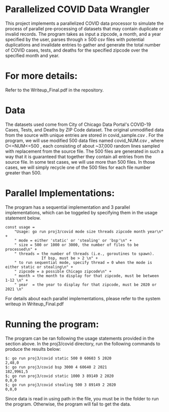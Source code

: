 # Parallelized COVID Data Wrangler

This project implements a parallelized COVID data processor to simulate the process of parallel pre-processing of datasets that may contain duplicate or invalid records.
The program takes as input a zipcode, a month, and a year specified by the user, parses through ≥ 500 csv files with potential duplications and invalidate entries to gather and generate the total number of COVID cases, tests, and deaths for the specified zipcode over the specified month and year.

# For more details:

Refer to the Writeup_Final.pdf in the repository.

# Data

The datasets used come from City of Chicago Data Portal's COVID-19 Cases, Tests, and Deaths by ZIP Code dataset. 
The original unmodified data from the source with unique entries are stored in covid_sample.csv .
For the program, we will use modified 500 data files named covid_NUM.csv , where O<=NUM<=500 , each consisting of about ~37,000 random lines sampled with replacement from the source file. The 500 files are generated in such a way that it is guaranteed that
together they contain all entries from the source file. 
In some test cases, we will use more than 500 files. In those cases, we will simply recycle one of the 500 files for each file number greater than 500.

# Parallel Implementations:
The program has a sequential implementation and 3 parallel implementations, which can be toggeled by specifying them in the usage statement below.
```
const usage =
    "Usage: go run proj3/covid mode size threads zipcode month year\n" +
    " mode = either 'static' or 'stealing' or 'bsp'\n" +
    " size = 500 or 1000 or 3000, the number of files to be processed\n" +
    " threads = the number of threads (i.e., goroutines to spawn).
                If bsp, must be > 2 \n" +
    " to run sequential mode, specify thread = 0 when the mode is either static or stealing\n" +
    " zipcode = a possible Chicago zipcode\n" +
    " month = the month to display for that zipcode, must be between 1-12 \n" +
    " year  = the year to display for that zipcode, must be 2020 or 2021 \n"
```

For details about each parallel implementations, please refer to the system writeup in Writeup_Final.pdf

# Running the program:
The program can be ran following the usage statements provided in the section above. In the proj3/covid directory, run the following commands to produce the results below:

```
$: go run proj3/covid static 500 0 60603 5 2020
2,48,0
$: go run proj3/covid bsp 3000 4 60640 2 2021
182,9961,5
$; go run proj3/covid static 1000 3 89149 2 2020
0,0,0
$; go run proj3/covid stealing 500 3 89149 2 2020
0,0,0
```

Since data is read in using path in the file, you must be in the folder to run the program. Otherwise, the program will fail to get the data.
